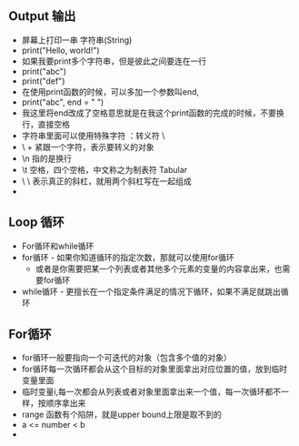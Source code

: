 ## Output 输出
- 屏幕上打印一串 字符串(String)
- print("Hello, world!")
- 如果我要print多个字符串，但是彼此之间要连在一行
- print("abc")
- print("def")
- 在使用print函数的时候，可以多加一个参数叫end,  
- print("abc", end = " ")
- 我这里将end改成了空格意思就是在我这个print函数的完成的时候，不要换行，直接空格
- 字符串里面可以使用特殊字符 ：转义符 \
- \ + 紧跟一个字符，表示要转义的对象
- \n  指的是换行
- \t   空格，四个空格，中文称之为制表符 Tabular
- \ \  表示真正的斜杠，就用两个斜杠写在一起组成
- 

## Loop 循环
- For循环和while循环
- for循环 - 如果你知道循环的指定次数，那就可以使用for循环
	- 或者是你需要把某一个列表或者其他多个元素的变量的内容拿出来，也需要for循环
- while循环 - 更擅长在一个指定条件满足的情况下循环，如果不满足就跳出循环

## For循环
-  for循环一般要指向一个可迭代的对象（包含多个值的对象）
- for循环每一次循环都会从这个目标的对象里面拿出对应位置的值，放到临时变量里面
- 临时变量i,每一次都会从列表或者对象里面拿出来一个值，每一次循环都不一样，按顺序拿出来
- range 函数有个陷阱，就是upper bound上限是取不到的
- a <= number < b
- 